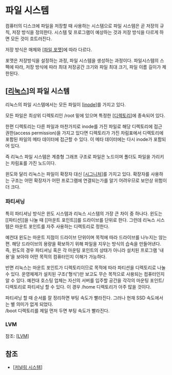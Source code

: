 # 파일 시스템


컴퓨터의 디스크에 파일을 저장할 때 사용하는 시스템으로 파일 시스템은 곧 저장의 규칙, 저장 방식을 정의한다. 시스템 및 프로그램이 예상하는 것과 저장 방식을 다르게 하면 모든 것이 흐트러진다. 

저장 방식은 매체와 [[파일 포맷]]에 따라 다르다. 

포맷은 저장방식을 설정하는 과정, 파일 시스템을 생성하는 과정이다. 파일시스템의 스펙에 따라, 저장 방식에 따라 최대 저장공간 크기와 파일 최대 크기, 파일 이름 길이가 제한된다.  


## [[리눅스]]의 파일 시스템

리눅스의 파일 시스템에서는 모든 파일이 [[inode]]를 가지고 있다. 

모든 파일은 최상위 디렉토리인 /root 밑에 있으며 특정한 [[디렉토리]]에 종속되어 있다. 

한편 디렉토리는 다른 파일과 마찬가지로 inode를 가진 파일로 해당 디렉토리에 접근 권한(access permission)을 가지고 있다면 디렉토리가 가진 차림표에서 디렉토리에 포함된 파일의 메타 데이터에 접근할 수 있다. 이 메타 데이터에는 다시 inode가 포함되어 있다. 

즉 리눅스 파일 시스템은 계층형 그래프 구조로 파일은 노드이며 폴더도 파일을 가리키는 차림표를 가진 노드이다. 

윈도와 달리 리눅스는 파일이 확장자 대신 [[시그니처]]를 가지고 있다. 
확장자를 사용하는 구조는 어떤 확장자가 어떤 프로그램에 연결되는가를 알기 어려우므로 보안상 위험이 더 크다. 



### 파티셔닝 

특히 파티셔닝 방식은 윈도 시스템과 리눅스 시스템의 가장 큰 차이 중 하나다. 윈도는 [[파티션]]을 나눌 때 [[마운트 포인트]]를 드라이브를 단위로 한다. 그런데 리눅스 시스템은 마운트 포인트를 자주 사용하는 디렉토리로 정한다. 

예컨대 윈도는 마운트 지점이 드라이브 단위이며 목적에 따라 드라이브를 나누지는 않는 편. 해당 드라이브의 용량을 확보하기 위해 파일을 지우는 방식의 습속을 만들어낸다. 즉, 윈도의 경우 파티셔닝 혹은 각 마운팅 포인트의 상태가 아니라 설치된 프로그램 '내용'을 보아야 어떤 목적의 컴퓨터인지 이해가 가능하다.  

반면 리눅스는 마운트 포인트가 디렉토리이므로 목적에 따라 파티션을 디렉토리로 나눌 수 있다. 운영체제가 설치된 구조('형식')만 보고도 무슨 목적으로 사용되는 컴퓨터인지 알 수 있다. 예컨대 호스팅 업체는 자신의 서버를 입주할 공간을 각각의 마운팅 포인트/디렉토리로 파티셔닝 할 수 있다. 이 경우 /home 디렉토리가 아주 많을 것이다.   

파티셔닝 할 때 순서를 잘 정리하면 부팅 속도가 빨라진다. 그러나 현재 SSD 속도에서는 별 의미가 없게 되었다.  
/boot 디렉토리를 제일 먼저 두면 부팅 속도가 빨라진다.  


### LVM
참조: [[LVM]]



## 참조 
- [[저널링 시스템]]


[//begin]: # "Autogenerated link references for markdown compatibility"
[파일 포맷]: <파일 포맷.md> "파일 포맷"
[리눅스]: 리눅스.md "리눅스"
[inode]: inode.md "inode"
[디렉토리]: 디렉토리.md "디렉토리"
[시그니처]: 시그니처.md "시그니처"
[LVM]: LVM.md "LVM"
[저널링 시스템]: <저널링 시스템.md> "저널링 시스템"
[//end]: # "Autogenerated link references"